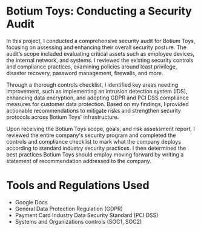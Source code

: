 # Botium Toys: Conducting a Security Audit

In this project, I conducted a comprehensive security audit for Botium Toys, focusing on assessing and enhancing their overall security posture. The audit’s scope included evaluating critical assets such as employee devices, the internal network, and systems. I reviewed the existing security controls and compliance practices, examining policies around least privilege, disaster recovery, password management, firewalls, and more.

Through a thorough controls checklist, I identified key areas needing improvement, such as implementing an intrusion detection system (IDS), enhancing data encryption, and adopting GDPR and PCI DSS compliance measures for customer data protection. Based on my findings, I provided actionable recommendations to mitigate risks and strengthen security protocols across Botium Toys' infrastructure.

Upon receiving the Botium Toys scope, goals, and risk assessment report, I reviewed the entire company's security program and completed the controls and compliance checklist to mark what the company deploys according to standard industry security practices. I then determined the best practices Botium Toys should employ moving forward by writing a statement of recommendation addressed to the company.

# Tools and Regulations Used
- Google Docs
- General Data Protection Regulation (GDPR)
- Payment Card Industry Data Security Standard (PCI DSS)
- Systems and Organizations controls (SOC1, SOC2)

